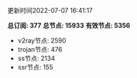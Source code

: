 更新时间2022-07-07 16:41:17

**总订阅: 377**
**总节点: 15933**
**有效节点: 5356**
- v2ray节点: 2590
- trojan节点: 476
- ss节点: 2134
- ssr节点: 155
